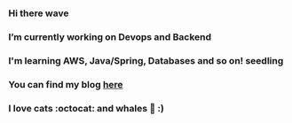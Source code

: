 ### Hi there wave
### I’m currently working on Devops and Backend
### I'm learning AWS, Java/Spring, Databases and so on! seedling
### You can find my blog [here](https://velog.io/@koo8624)
### I love cats :octocat:  and whales 🐳 :) 

<!--
**BlueWhaleKo/BlueWhaleKo** is a ✨ _special_ ✨ repository because its `README.md` (this file) appears on your GitHub profile.

Here are some ideas to get you started:

- 🔭 I’m currently working on ...
- 🌱 I’m currently learning ...
- 👯 I’m looking to collaborate on ...
- 🤔 I’m looking for help with ...
- 💬 Ask me about ...
- 📫 How to reach me: ...
- 😄 Pronouns: ...
- ⚡ Fun fact: ...
-->
